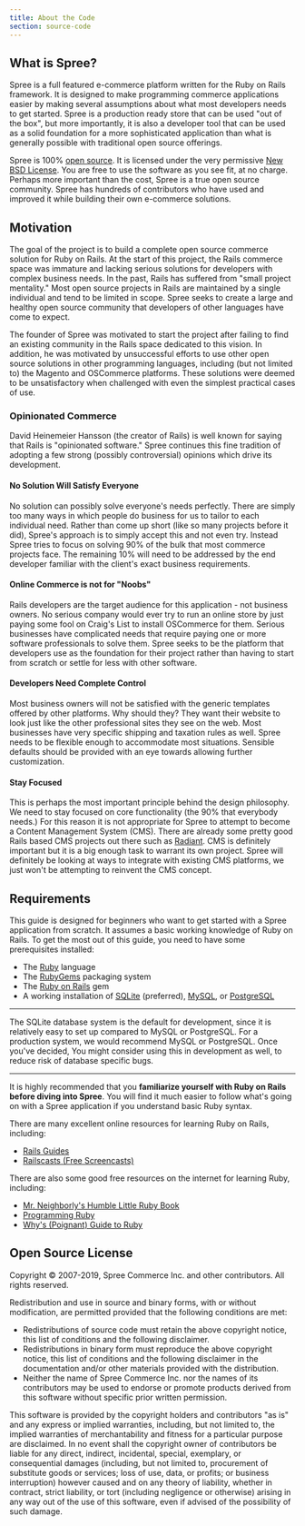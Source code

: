 ```yaml
---
title: About the Code
section: source-code
---
```


## What is Spree?

Spree is a full featured e-commerce platform written for the Ruby on Rails framework. It is designed to make programming commerce applications easier by making several assumptions about what most developers needs to get started. Spree is a production ready store that can be used "out of the box", but more importantly, it is also a developer tool that can be used as a solid foundation for a more sophisticated application than what is generally possible with traditional open source offerings.

Spree is 100% [open source](http://en.wikipedia.org/wiki/Open_source).  It is licensed under the very permissive [New BSD License](https://github.com/spree/spree/blob/master/license.md).  You are free to use the software as you see fit, at no charge.  Perhaps more important than the cost, Spree is a true open source community. Spree has hundreds of contributors who have used and improved it while building their own e-commerce solutions.

## Motivation

The goal of the project is to build a complete open source commerce
solution for Ruby on Rails. At the start of this project, the Rails
commerce space was immature and lacking serious solutions for developers
with complex business needs. In the past, Rails has suffered from "small
project mentality." Most open source projects in Rails are maintained by
a single individual and tend to be limited in scope. Spree seeks to
create a large and healthy open source community that developers of
other languages have come to expect.

The founder of Spree was motivated to start the project after failing to
find an existing community in the Rails space dedicated to this vision.
In addition, he was motivated by unsuccessful efforts to use other open
source solutions in other programming languages, including (but not
limited to) the Magento and OSCommerce platforms. These solutions were
deemed to be unsatisfactory when challenged with even the simplest
practical cases of use.

### Opinionated Commerce

David Heinemeier Hansson (the creator of Rails) is well known for saying
that Rails is "opinionated software." Spree continues this fine
tradition of adopting a few strong (possibly controversial) opinions
which drive its development.

#### No Solution Will Satisfy Everyone

No solution can possibly solve everyone's needs perfectly. There are
simply too many ways in which people do business for us to tailor to
each individual need. Rather than come up short (like so many projects
before it did), Spree's approach is to simply accept this and not even
try. Instead Spree tries to focus on solving 90% of the bulk that most
commerce projects face. The remaining 10% will need to be addressed by
the end developer familiar with the client's exact business
requirements.

#### Online Commerce is not for "Noobs"

Rails developers are the target audience for this application - not
business owners. No serious company would ever try to run an online
store by just paying some fool on Craig's List to install OSCommerce for
them. Serious businesses have complicated needs that require paying one
or more software professionals to solve them. Spree seeks to be the
platform that developers use as the foundation for their project rather
than having to start from scratch or settle for less with other
software.

#### Developers Need Complete Control

Most business owners will not be satisfied with the generic templates
offered by other platforms. Why should they? They want their website to
look just like the other professional sites they see on the web. Most
businesses have very specific shipping and taxation rules as well. Spree
needs to be flexible enough to accommodate most situations. Sensible
defaults should be provided with an eye towards allowing further
customization.

#### Stay Focused

This is perhaps the most important principle behind the design
philosophy. We need to stay focused on core functionality (the 90% that
everybody needs.) For this reason it is not appropriate for Spree to
attempt to become a Content Management System (CMS). There are already
some pretty good Rails based CMS projects out there such as
[Radiant](http://radiantcms.org). CMS is definitely important but it is
a big enough task to warrant its own project. Spree will definitely be
looking at ways to integrate with existing CMS platforms, we just won't
be attempting to reinvent the CMS concept.

## Requirements

This guide is designed for beginners who want to get started with a
Spree application from scratch. It assumes a basic working knowledge of
Ruby on Rails. To get the most out of this guide, you need to have some
prerequisites installed:

-   The [Ruby](http://www.ruby-lang.org/en/downloads) language
-   The [RubyGems](https://rubygems.org/pages/download) packaging
    system
-   The [Ruby on Rails](http://rubyonrails.org/) gem
-   A working installation of [SQLite](http://www.sqlite.org)
    (preferred), [MySQL](http://www.mysql.com), or
    [PostgreSQL](http://www.postgresql.org)

***
The SQLite database system is the default for development, since it
is relatively easy to set up compared to MySQL or PostgreSQL. For a
production system, we would recommend MySQL or PostgreSQL. Once you've decided,
You might consider using this in development as well, to reduce risk of
database specific bugs.
***

It is highly recommended that you **familiarize yourself with Ruby on
Rails before diving into Spree**. You will find it much easier to follow
what's going on with a Spree application if you understand basic Ruby
syntax.

There are many excellent online resources for learning Ruby on Rails,
including:

-   [Rails Guides](http://guides.rubyonrails.org)
-   [Railscasts (Free Screencasts)](http://railscasts.com/)

There are also some good free resources on the internet for learning
Ruby, including:

-   [Mr. Neighborly's Humble Little Ruby
    Book](http://www.humblelittlerubybook.com)
-   [Programming Ruby](http://www.ruby-doc.org/docs/ProgrammingRuby/)
-   [Why's (Poignant) Guide to
    Ruby](http://mislav.uniqpath.com/poignant-guide/)

## Open Source License

Copyright © 2007-2019, Spree Commerce Inc. and other contributors.
All rights reserved.

Redistribution and use in source and binary forms, with or without modification, are permitted provided that the following conditions are met:

-   Redistributions of source code must retain the above copyright notice, this list of conditions and the following disclaimer.
-   Redistributions in binary form must reproduce the above copyright notice, this list of conditions and the following disclaimer in the documentation and/or other materials provided with the distribution.
-   Neither the name of Spree Commerce Inc. nor the names of its contributors may be used to endorse or promote products derived from this software without specific prior written permission.

This software is provided by the copyright holders and contributors "as is" and any express or implied warranties, including, but not limited to, the implied warranties of merchantability and fitness for a particular purpose are disclaimed. In no event shall the copyright owner of contributors be liable for any direct, indirect, incidental, special, exemplary, or consequential damages (including, but not limited to, procurement of substitute goods or services; loss of use, data, or profits; or business interruption) however caused and on any theory of liability, whether in contract, strict liability, or tort (including negligence or otherwise) arising in any way out of the use of this software, even if advised of the possibility of such damage.
